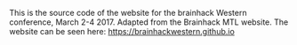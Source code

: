 This is the source code of the website for the brainhack Western conference, March 2-4 2017. Adapted from the Brainhack MTL website.  The website can be seen here: 
https://brainhackwestern.github.io
